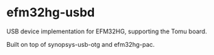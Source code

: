 # efm32hg-usbd

USB device implementation for EFM32HG, supporting the Tomu board.

Built on top of synopsys-usb-otg and efm32hg-pac.
